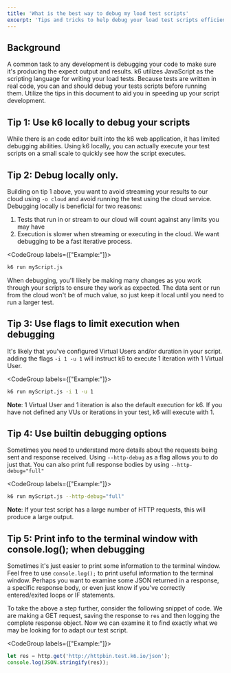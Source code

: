 ```yaml
---
title: 'What is the best way to debug my load test scripts'
excerpt: 'Tips and tricks to help debug your load test scripts efficiently'
---
```


## Background

A common task to any development is debugging your code to make sure it's producing the expect output and results. k6 utilizes JavaScript as the scripting language for writing your load tests. Because tests are written in real code, you can and should debug your tests scripts before running them. Utilize the tips in this document to aid you in speeding up your script development.

## Tip 1: Use k6 locally to debug your scripts

While there is an code editor built into the k6 web application, it has limited debugging abilities. Using k6 locally, you can actually execute your test scripts on a small scale to quickly see how the script executes.

## Tip 2: Debug locally only.

Building on tip 1 above, you want to avoid streaming your results to our cloud using `-o cloud` and avoid running the test using the cloud service.
Debugging locally is beneficial for two reasons:

1. Tests that run in or stream to our cloud will count against any limits you may have
2. Execution is slower when streaming or executing in the cloud. We want debugging to be a fast iterative process.

<CodeGroup labels={["Example:"]}>

```bash
k6 run myScript.js
```

</CodeGroup>

When debugging, you'll likely be making many changes as you work through your scripts to ensure they work as expected. The data sent or run from the cloud won't be of much value, so just keep it local until you need to run a larger test.

## Tip 3: Use flags to limit execution when debugging

It's likely that you've configured Virtual Users and/or duration in your script. adding the flags `-i 1 -u 1` will instruct k6 to execute 1 iteration with 1 Virtual User.

<CodeGroup labels={["Example:"]}>

```bash
k6 run myScript.js -i 1 -u 1
```

</CodeGroup>

**Note**: 1 Virtual User and 1 iteration is also the default execution for k6. If you have not defined any VUs or iterations in your test, k6 will execute with 1.

## Tip 4: Use builtin debugging options

Sometimes you need to understand more details about the requests being sent and response received. Using `--http-debug` as a flag allows you to do just that. You can also print full response bodies by using `--http-debug="full"`

<CodeGroup labels={["Example:"]}>

```bash
k6 run myScript.js --http-debug="full"
```

</CodeGroup>

**Note**: If your test script has a large number of HTTP requests, this will produce a large output.

## Tip 5: Print info to the terminal window with console.log(); when debugging

Sometimes it's just easier to print some information to the terminal window. Feel free to use `console.log();` to print useful information to the terminal window. Perhaps you want to examine some JSON returned in a response, a specific response body, or even just know if you've correctly entered/exited loops or IF statements.

To take the above a step further, consider the following snippet of code. We are making a GET request, saving the response to `res` and then logging the complete response object. Now we can examine it to find exactly what we may be looking for to adapt our test script.

<CodeGroup labels={["Example:"]}>

```javascript
let res = http.get('http://httpbin.test.k6.io/json');
console.log(JSON.stringify(res));
```

</CodeGroup>
